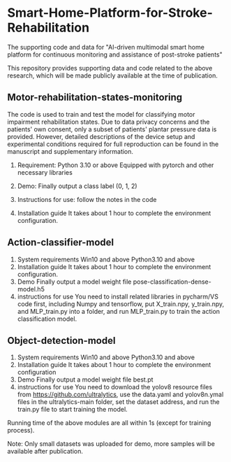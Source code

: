 # Smart-Home-Platform-for-Stroke-Rehabilitation
The supporting code and data for "AI-driven multimodal smart home platform for continuous monitoring and assistance of post-stroke patients"

This repository provides supporting data and code related to the above research, which will be made publicly available at the time of publication.

## Motor-rehabilitation-states-monitoring
The code is used to train and test the model for classifying motor impairment rehabilitation states. Due to data privacy concerns and the patients' own consent, only a subset of patients' plantar pressure data is provided. However, detailed descriptions of the device setup and experimental conditions required for full reproduction can be found in the manuscript and supplementary information.

1. Requirement: Python 3.10 or above
Equipped with pytorch and other necessary libraries

2. Demo: Finally output a class label (0, 1, 2)

3. Instructions for use: follow the notes in the code

4. Installation guide
It takes about 1 hour to complete the environment configuration.


## Action-classifier-model
1. System requirements
Win10 and above
Python3.10 and above
2. Installation guide
It takes about 1 hour to complete the environment configuration.
3. Demo
Finally output a model weight file pose-classification-dense-model.h5
4. instructions for use
You need to install related libraries in pycharm/VS code first, including Numpy and tensorflow, put X_train.npy, y_train.npy, and MLP_train.py into a folder, and run MLP_train.py to train the action classification model.

## Object-detection-model
1. System requirements
Win10 and above
Python3.10 and above
2. Installation guide
It takes about 1 hour to complete the environment configuration 
3. Demo
Finally output a model weight file best.pt
4. instructions for use
You need to download the yolov8 resource files from https://github.com/ultralytics, use the data.yaml and yolov8n.ymal files in the ultralytics-main folder, set the dataset address, and run the train.py file to start training the model.

Running time of the above modules are all within 1s (except for training process).

Note: Only small datasets was uploaded for demo, more samples will be available after publication.
